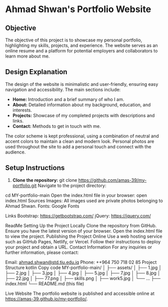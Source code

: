 # Ahmad Shwan's Portfolio Website

## Objective
The objective of this project is to showcase my personal portfolio, highlighting my skills, projects, and experience. The website serves as an online resume and a platform for potential employers and collaborators to learn more about me.

## Design Explanation
The design of the website is minimalistic and user-friendly, ensuring easy navigation and accessibility. The main sections include:
- **Home:** Introduction and a brief summary of who I am.
- **About:** Detailed information about my background, education, and interests.
- **Projects:** Showcase of my completed projects with descriptions and links.
- **Contact:** Methods to get in touch with me.

The color scheme is kept professional, using a combination of neutral and accent colors to maintain a clean and modern look. Personal photos are used throughout the site to add a personal touch and connect with the audience.

## Setup Instructions
1. **Clone the repository:**
   git clone https://github.com/amas-39/my-portfolio.git
Navigate to the project directory:

cd MY-portfolio-main
Open the index.html file in your browser:
open index.html
Sources
Images: All images used are private photos belonging to Ahmad Shwan.
Fonts: Google Fonts



Links
Bootstrap: https://getbootstrap.com/
jQuery: https://jquery.com/


ReadMe
Setting Up the Project Locally
Clone the repository from GitHub.
Ensure you have the latest version of your browser.
Open the index.html file to view the project.
Publishing the Project Online
Use a web hosting service such as GitHub Pages, Netlify, or Vercel.
Follow their instructions to deploy your project and obtain a URL.
Contact Information
For any inquiries or further information, please contact:

Email: ahmad.shwan@std.tiu.edu.iq
Phone: ++964 750 718 02 85
Project Structure
kotlin
Copy code
MY-portfolio-main/
│
├── assets/
│   ├── 1.jpg
│   ├── 2.jpg
│   ├── 3.jpg
│   ├── 4.jpg
│   ├── 5.jpg
│   ├── 7.jpg
│   ├── 8.jpg
│   ├── 22.jpg
│   ├── 77.png
│   ├── skills.png
│   ├── work5.jpg
│   └── ...
├── index.html
└── README.md (this file)

Live Website
The portfolio website is published and accessible online at https://amas-39.github.io/my-portfolio/.
